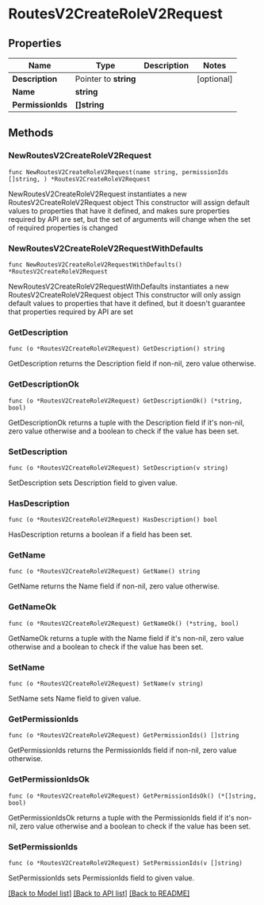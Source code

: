 # RoutesV2CreateRoleV2Request

## Properties

Name | Type | Description | Notes
------------ | ------------- | ------------- | -------------
**Description** | Pointer to **string** |  | [optional] 
**Name** | **string** |  | 
**PermissionIds** | **[]string** |  | 

## Methods

### NewRoutesV2CreateRoleV2Request

`func NewRoutesV2CreateRoleV2Request(name string, permissionIds []string, ) *RoutesV2CreateRoleV2Request`

NewRoutesV2CreateRoleV2Request instantiates a new RoutesV2CreateRoleV2Request object
This constructor will assign default values to properties that have it defined,
and makes sure properties required by API are set, but the set of arguments
will change when the set of required properties is changed

### NewRoutesV2CreateRoleV2RequestWithDefaults

`func NewRoutesV2CreateRoleV2RequestWithDefaults() *RoutesV2CreateRoleV2Request`

NewRoutesV2CreateRoleV2RequestWithDefaults instantiates a new RoutesV2CreateRoleV2Request object
This constructor will only assign default values to properties that have it defined,
but it doesn't guarantee that properties required by API are set

### GetDescription

`func (o *RoutesV2CreateRoleV2Request) GetDescription() string`

GetDescription returns the Description field if non-nil, zero value otherwise.

### GetDescriptionOk

`func (o *RoutesV2CreateRoleV2Request) GetDescriptionOk() (*string, bool)`

GetDescriptionOk returns a tuple with the Description field if it's non-nil, zero value otherwise
and a boolean to check if the value has been set.

### SetDescription

`func (o *RoutesV2CreateRoleV2Request) SetDescription(v string)`

SetDescription sets Description field to given value.

### HasDescription

`func (o *RoutesV2CreateRoleV2Request) HasDescription() bool`

HasDescription returns a boolean if a field has been set.

### GetName

`func (o *RoutesV2CreateRoleV2Request) GetName() string`

GetName returns the Name field if non-nil, zero value otherwise.

### GetNameOk

`func (o *RoutesV2CreateRoleV2Request) GetNameOk() (*string, bool)`

GetNameOk returns a tuple with the Name field if it's non-nil, zero value otherwise
and a boolean to check if the value has been set.

### SetName

`func (o *RoutesV2CreateRoleV2Request) SetName(v string)`

SetName sets Name field to given value.


### GetPermissionIds

`func (o *RoutesV2CreateRoleV2Request) GetPermissionIds() []string`

GetPermissionIds returns the PermissionIds field if non-nil, zero value otherwise.

### GetPermissionIdsOk

`func (o *RoutesV2CreateRoleV2Request) GetPermissionIdsOk() (*[]string, bool)`

GetPermissionIdsOk returns a tuple with the PermissionIds field if it's non-nil, zero value otherwise
and a boolean to check if the value has been set.

### SetPermissionIds

`func (o *RoutesV2CreateRoleV2Request) SetPermissionIds(v []string)`

SetPermissionIds sets PermissionIds field to given value.



[[Back to Model list]](../README.md#documentation-for-models) [[Back to API list]](../README.md#documentation-for-api-endpoints) [[Back to README]](../README.md)


